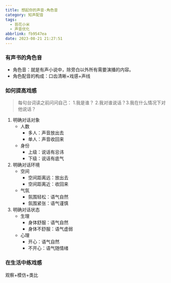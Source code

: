 ```yaml
---
title: 想起你的声音-角色音
category: 知声配音
tags:
  - 苔花小米
  - 声音优化
abbrlink: fb9547ea
date: 2023-08-21 21:27:51
---
```


### 有声书的角色音

- 角色音：就是有声小说中，除旁白以外所有需要演播的内容。
- 角色配音的构成：口齿清晰+戏感+声线
  
### 如何提高戏感

> 每句台词读之前问问自己：​
> 1.我是谁？​
> 2.我对谁说话？​
> 3.我在什么情况下对他说话？

1. 明确对话对象
   - 人数
     - 多人：声音放出去
     - 单人：声音收回来​
   - 身份
     - 上级：说话有忌讳​
     - 下级：说话有底气
2. 明确对话环境
   - 空间
     - 空间距离远：放出去
     - 空间距离近：收回来
   - 气氛 
     - 氛围轻松：语气自然
     - 氛围紧张：语气谨慎
3. 明确对话状态​
   - 生理​
     - 身体舒服：语气自然
     - 身体不舒服：语气虚弱​
   - 心理​
     - 开心：语气自然
     - 不开心：语气随情绪

### 在生活中练戏感

观察+模仿+类比